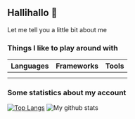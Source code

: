 ## Hallihallo 👋
Let me tell you a little bit about me

### Things I like to play around with

| Languages               | Frameworks           | Tools            |
| ----------------------- | -------------------- | -----------------|
|||
|||

### Some statistics about my account

[![Top Langs](https://github-readme-stats.vercel.app/api/top-langs/?username=MasterEvarior)](https://github.com/anuraghazra/github-readme-stats)
![My github stats](https://github-readme-stats.vercel.app/api?username=MasterEvarior&show_icons=true)

